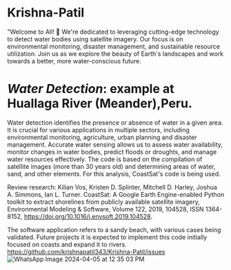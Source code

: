 # Krishna-Patil
"Welcome to All! 🌊 We're dedicated to leveraging cutting-edge technology to detect water bodies using satellite imagery. Our focus is on environmental monitoring, disaster management, and sustainable resource utilization. Join us as we explore the beauty of Earth's landscapes and work towards a better, more water-conscious future.
# *Water Detection*: example at Huallaga River (Meander),Peru.
Water detection identifies the presence or absence of water in a given area. It is crucial for various applications in multiple sectors, including environmental monitoring, agriculture, urban planning and disaster management.
Accurate water sensing allows us to assess water availability, monitor changes in water bodies, predict floods or droughts, and manage water resources effectively.
The code is based on the compilation of satellite images (more than 30 years old) and determining areas of water, sand, and other elements. For this analysis, CoastSat's code is being used.

Review research:
Kilian Vos, Kristen D. Splinter, Mitchell D. Harley, Joshua A. Simmons, Ian L. Turner. CoastSat: A Google Earth Engine-enabled Python toolkit to extract shorelines from publicly available satellite imagery, Environmental Modeling & Software, Volume 122, 2019, 104528, ISSN 1364-8152, https://doi.org/10.1016/j.envsoft.2019.104528.

The software application refers to a sandy beach, with various cases being validated. Future projects it is expected to implement this code initially focused on coasts and expand it to rivers.
https://github.com/krishnapatil343/Krishna-Patil/issues 
![WhatsApp Image 2024-04-05 at 12 35 03 PM](https://github.com/krishnapatil343/Krishna-Patil/assets/121950565/a7a48e44-8609-454d-b0f9-dc5473cca41a)
